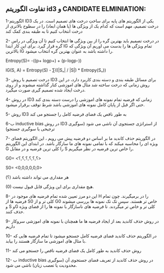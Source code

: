 ## تفاوت الگوریتم id3 و CANDIDATE ELMINIATION:

1-الگوریتم ID3 یکی از الگوریتم های پایه برای ساختِ درخت های تصمیم است. در یک درخت تصمیم، مهم است که کدام یک از ویژگی ها (یا همان ابعاد) را در سطوح بالاتری از درخت انتخاب کنیم تا به طبقه بندی کمک کند

 2- در درخت تصمیم باید بهترین گره را از بین ویژگی ها انتخاب کنیم تا آن ویژگی در راس گره قرار گیرد. برای این کار ابتدا IG تمام ویژگی ها را بدست می اوریم آن ویژگی که بالاترین IG را داشته باشد به عنوان بهترین گره انتخاب میشود. 


Entropy(S)= -((p+ logp+) + (p-logp-))

IG(S, A) = Entropy(S) - ∑((|Sᵥ| / |S|) * Entropy(Sᵥ))

3- درخت تصمیم با روش ID3 برای مسائل طبقه بندی و دسته بندی کاربرد دارد، در این روش زمانی که درخت ساخته شد مثال های اموزشی کنار گذاشته میشوند و از روی درخت ایجاد شده تصمیم گیری صورت میگیرد.


4- در روش ID3 زمانی که فرضیه تمام نمونه های اموزشی را درست دسته بندی کند حتی اگر قبل از پایان کامل نمونه های اموزشی باشد شرط توقف برقرار میشود. 

5- روش ID3 به طور ناقص یک فضای فرضیه کامل را جستجو می کند

6-ب inductive bias  در روش ID3 از استراتژی جستجوی آن ناشی می شود (سوگیری ترجیحی یا سوگیری جستجو)


7- در الگوریتم حذف کاندید ما بر اساس دو فرضیه پیش می رویم ، این الگوریتم فضای ویژه ای را محاسبه میکند که با تمامی نمونه های ما سازگار باشد. در ابتدای این الگوریتم G را کلی ترین فرضیه و در مقابل S را خاص ترین فرضیه در نظر میگیریم.

G0= <؟,؟,؟,؟,؟,؟>

S0= <0,0,0,0,0,0>

(؟) هر مقداری می تواند داشته باشد 

(0) هیچ مقداری برای این ویژگی قابل قبول نیست.

8- این دو مرز تعیین شده تمام فرضیه های موجود در H را در برمیگیرند. چون تمام فرضیه ها از S0 کلی تر و از G0 خاص تر هستند. سپس تک تک نمونه ها بررسی میشوند و S وG کلی تر و خاص تر میگردند. تا فرضیه های ناسازگار با نمونه ها را از فضای ویژه حذف کنند.

9- در روش حذف کاندید بعد از ایجاد فرضیه ها ما همچنان با نمونه های اموزشی سروکار داریم

10- در الگوریتم حذف کاندید فضای فرضیه کامل جستجو میشود تا تمام فرضیه هایی که با مثال های اموزشی ما سازگار هستند را بیابد.

11- روش حذف کاندید به طور کامل یک فضای فرضیه ناقص را جستجو می کند

12- ب inductive bias در روش حذف کاندید از تعریف فضای جستجوی آن (سوگیری محدودیت یا تعصب زبان) ناشی می شود.

